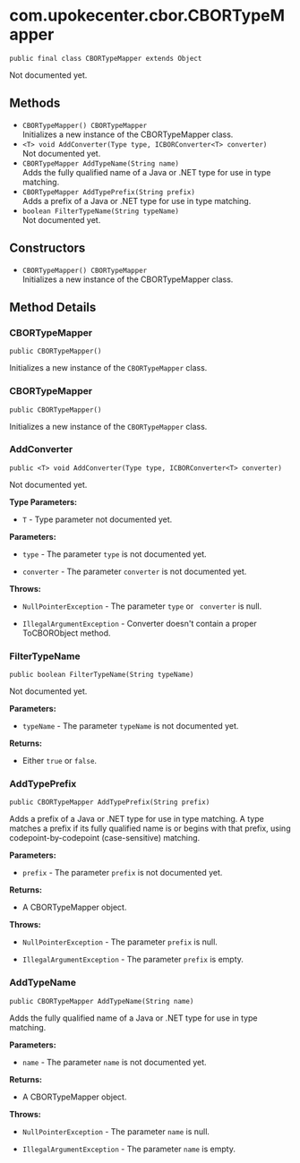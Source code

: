 # com.upokecenter.cbor.CBORTypeMapper

    public final class CBORTypeMapper extends Object

Not documented yet.

## Methods

* `CBORTypeMapper() CBORTypeMapper`<br>
 Initializes a new instance of the CBORTypeMapper class.
* `<T> void AddConverter​(Type type,
            ICBORConverter<T> converter)`<br>
 Not documented yet.
* `CBORTypeMapper AddTypeName​(String name)`<br>
 Adds the fully qualified name of a Java or .NET type for use in type
 matching.
* `CBORTypeMapper AddTypePrefix​(String prefix)`<br>
 Adds a prefix of a Java or .NET type for use in type matching.
* `boolean FilterTypeName​(String typeName)`<br>
 Not documented yet.

## Constructors

* `CBORTypeMapper() CBORTypeMapper`<br>
 Initializes a new instance of the CBORTypeMapper class.

## Method Details

### CBORTypeMapper
    public CBORTypeMapper()
Initializes a new instance of the <code>CBORTypeMapper</code> class.
### CBORTypeMapper
    public CBORTypeMapper()
Initializes a new instance of the <code>CBORTypeMapper</code> class.
### AddConverter
    public <T> void AddConverter​(Type type, ICBORConverter<T> converter)
Not documented yet.

**Type Parameters:**

* <code>T</code> - Type parameter not documented yet.

**Parameters:**

* <code>type</code> - The parameter <code>type</code> is not documented yet.

* <code>converter</code> - The parameter <code>converter</code> is not documented yet.

**Throws:**

* <code>NullPointerException</code> - The parameter <code>type</code> or <code>
 converter</code> is null.

* <code>IllegalArgumentException</code> - Converter doesn't contain a proper
 ToCBORObject method.

### FilterTypeName
    public boolean FilterTypeName​(String typeName)
Not documented yet.

**Parameters:**

* <code>typeName</code> - The parameter <code>typeName</code> is not documented yet.

**Returns:**

* Either <code>true</code> or <code>false</code>.

### AddTypePrefix
    public CBORTypeMapper AddTypePrefix​(String prefix)
Adds a prefix of a Java or .NET type for use in type matching. A type
 matches a prefix if its fully qualified name is or begins with that
 prefix, using codepoint-by-codepoint (case-sensitive) matching.

**Parameters:**

* <code>prefix</code> - The parameter <code>prefix</code> is not documented yet.

**Returns:**

* A CBORTypeMapper object.

**Throws:**

* <code>NullPointerException</code> - The parameter <code>prefix</code> is null.

* <code>IllegalArgumentException</code> - The parameter <code>prefix</code> is empty.

### AddTypeName
    public CBORTypeMapper AddTypeName​(String name)
Adds the fully qualified name of a Java or .NET type for use in type
 matching.

**Parameters:**

* <code>name</code> - The parameter <code>name</code> is not documented yet.

**Returns:**

* A CBORTypeMapper object.

**Throws:**

* <code>NullPointerException</code> - The parameter <code>name</code> is null.

* <code>IllegalArgumentException</code> - The parameter <code>name</code> is empty.
